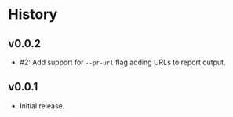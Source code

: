 History
=======

## v0.0.2
* #2: Add support for `--pr-url` flag adding URLs to report output.

## v0.0.1
* Initial release.
